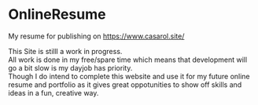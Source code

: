 # OnlineResume
My resume for publishing on https://www.casarol.site/

This Site is stilll a work in progress.  
All work is done in my free/spare time which means that development will go a bit slow is my dayjob has priority.  
Though I do intend to complete this website and use it for my future online resume and portfolio as it gives great oppotunities to show off skills and ideas in a fun, creative way.
